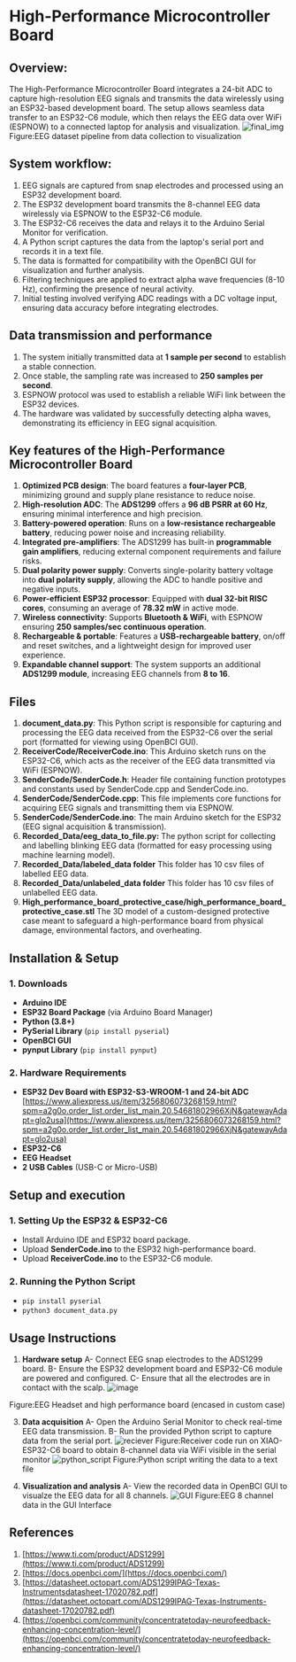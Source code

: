# High-Performance Microcontroller Board

## Overview:
The High-Performance Microcontroller Board integrates a 24-bit ADC to capture high-resolution EEG signals and transmits the data wirelessly using an ESP32-based development board. 
The setup allows seamless data transfer to an ESP32-C6 module, which then relays the EEG data over WiFi (ESPNOW) to a connected laptop for analysis and visualization.
![final_img](https://github.com/user-attachments/assets/43cc4ee9-4ac0-4c07-87eb-3f372cc2ac09)
Figure:EEG dataset pipeline from data collection to visualization

## System workflow:
1. EEG signals are captured from snap electrodes and processed using an ESP32 development board.
2. The ESP32 development board transmits the 8-channel EEG data wirelessly via ESPNOW to the ESP32-C6 module.
3. The ESP32-C6 receives the data and relays it to the Arduino Serial Monitor for verification.
4. A Python script captures the data from the laptop's serial port and records it in a text file.
5. The data is formatted for compatibility with the OpenBCI GUI for visualization and further analysis.
6. Filtering techniques are applied to extract alpha wave frequencies (8-10 Hz), confirming the presence of neural activity.
7. Initial testing involved verifying ADC readings with a DC voltage input, ensuring data accuracy before integrating electrodes.

## Data transmission and performance
1. The system initially transmitted data at **1 sample per second** to establish a stable connection.
2. Once stable, the sampling rate was increased to **250 samples per second**.
3. ESPNOW protocol was used to establish a reliable WiFi link between the ESP32 devices.
4. The hardware was validated by successfully detecting alpha waves, demonstrating its efficiency in EEG signal acquisition.

## Key features of the High-Performance Microcontroller Board
1. **Optimized PCB design**: The board features a **four-layer PCB**, minimizing ground and supply plane resistance to reduce noise.
2. **High-resolution ADC**: The **ADS1299** offers a **96 dB PSRR at 60 Hz**, ensuring minimal interference and high precision.
3. **Battery-powered operation**: Runs on a **low-resistance rechargeable battery**, reducing power noise and increasing reliability.
4. **Integrated pre-amplifiers**: The ADS1299 has built-in **programmable gain amplifiers**, reducing external component requirements and failure risks.
5. **Dual polarity power supply**: Converts single-polarity battery voltage into **dual polarity supply**, allowing the ADC to handle positive and negative inputs.
6. **Power-efficient ESP32 processor**: Equipped with **dual 32-bit RISC cores**, consuming an average of **78.32 mW** in active mode.
7. **Wireless connectivity**: Supports **Bluetooth & WiFi**, with ESPNOW ensuring **250 samples/sec continuous operation**.
8. **Rechargeable & portable**: Features a **USB-rechargeable battery**, on/off and reset switches, and a lightweight design for improved user experience.
9. **Expandable channel support**: The system supports an additional **ADS1299 module**, increasing EEG channels from **8 to 16**.

## Files
1. **document_data.py**: This Python script is responsible for capturing and processing the EEG data received from the ESP32-C6 over the serial port (formatted for viewing using OpenBCI GUI).
2. **ReceiverCode/ReceiverCode.ino**: This Arduino sketch runs on the ESP32-C6, which acts as the receiver of the EEG data transmitted via WiFi (ESPNOW).
3. **SenderCode/SenderCode.h**: Header file containing function prototypes and constants used by SenderCode.cpp and SenderCode.ino.
4. **SenderCode/SenderCode.cpp**: This file implements core functions for acquiring EEG signals and transmitting them via ESPNOW.
5. **SenderCode/SenderCode.ino**: The main Arduino sketch for the ESP32 (EEG signal acquisition & transmission).
6. **Recorded_Data/eeg_data_to_file.py:** The python script for collecting and labelling blinking EEG data (formatted for easy processing using machine learning model).
7. **Recorded_Data/labeled_data folder** This folder has 10 csv files of labelled EEG data.
8. **Recorded_Data/unlabeled_data folder** This folder has 10 csv files of unlabelled EEG data.
9. **High_performance_board_protective_case/high_performance_board_protective_case.stl** The 3D model of a custom-designed protective case meant to safeguard a high-performance board from physical damage, environmental factors, and overheating.

## **Installation & Setup**

### **1. Downloads**
- **Arduino IDE**
- **ESP32 Board Package** (via Arduino Board Manager)
- **Python (3.8+)**
- **PySerial Library** (`pip install pyserial`)
- **OpenBCI GUI**
- **pynput Library** (`pip install pynput`)

### **2. Hardware Requirements**
- **ESP32 Dev Board with ESP32-S3-WROOM-1 and 24-bit ADC** [https://www.aliexpress.us/item/3256806073268159.html?spm=a2g0o.order_list.order_list_main.20.54681802966XjN&gatewayAdapt=glo2usa](https://www.aliexpress.us/item/3256806073268159.html?spm=a2g0o.order_list.order_list_main.20.54681802966XjN&gatewayAdapt=glo2usa)
- **ESP32-C6**  
- **EEG Headset** 
- **2 USB Cables** (USB-C or Micro-USB)

## **Setup and execution**
### **1. Setting Up the ESP32 & ESP32-C6**
- Install Arduino IDE and ESP32 board package.
- Upload **SenderCode.ino** to the ESP32 high-performance board.
- Upload **ReceiverCode.ino** to the ESP32-C6 module.

### **2. Running the Python Script**
- `pip install pyserial`
- `python3 document_data.py`

## Usage Instructions
1. **Hardware setup**
   A- Connect EEG snap electrodes to the ADS1299 board.
   B- Ensure the ESP32 development board and ESP32-C6 module are powered and configured.
   C- Ensure that all the electrodes are in contact with the scalp.
![image](https://github.com/user-attachments/assets/4b2af03a-59c5-4d7e-bbba-4e2725e26962)

Figure:EEG Headset and high performance board (encased in custom case)

3. **Data acquisition**
   A- Open the Arduino Serial Monitor to check real-time EEG data transmission.
   B- Run the provided Python script to capture data from the serial port.
![reciever](https://github.com/user-attachments/assets/a38cc0d9-1d12-4a00-a44a-9e0ed74b7f91)
Figure:Receiver code run on XIAO-ESP32-C6 board to obtain 8-channel data via WiFi visible in the serial monitor
![python_script](https://github.com/user-attachments/assets/b7d3d6ac-e961-4d5c-bfa1-aba720ed82bc)
Figure:Python script writing the data  to a text file

5. **Visualization and analysis**
   A- View the recorded data in OpenBCI GUI to visualze the EEG data for all 8 channels.
   ![GUI](https://github.com/user-attachments/assets/e260e019-36f6-4e70-bbdf-fcbd84b48b2d)
Figure:EEG 8 channel data in the GUI Interface

## References
1. [https://www.ti.com/product/ADS1299](https://www.ti.com/product/ADS1299)
2. [https://docs.openbci.com/](https://docs.openbci.com/)
3. [https://datasheet.octopart.com/ADS1299IPAG-Texas-Instrumentsdatasheet-17020782.pdf](https://datasheet.octopart.com/ADS1299IPAG-Texas-Instruments-datasheet-17020782.pdf)
4. [https://openbci.com/community/concentratetoday-neurofeedback-enhancing-concentration-level/](https://openbci.com/community/concentratetoday-neurofeedback-enhancing-concentration-level/)
